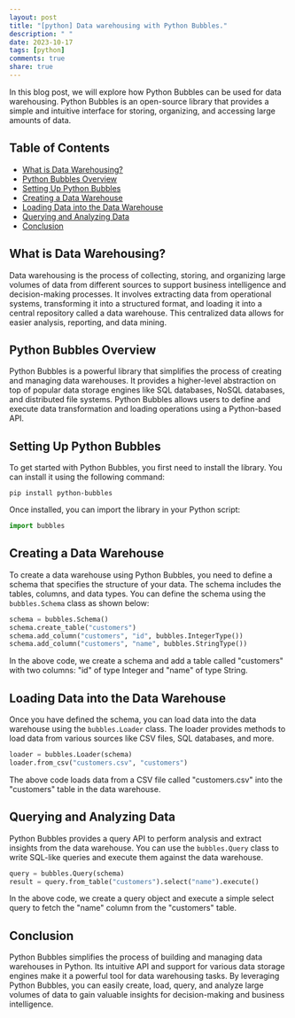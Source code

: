 ```yaml
---
layout: post
title: "[python] Data warehousing with Python Bubbles."
description: " "
date: 2023-10-17
tags: [python]
comments: true
share: true
---
```


In this blog post, we will explore how Python Bubbles can be used for data warehousing. Python Bubbles is an open-source library that provides a simple and intuitive interface for storing, organizing, and accessing large amounts of data.

## Table of Contents

- [What is Data Warehousing?](#what-is-data-warehousing)
- [Python Bubbles Overview](#python-bubbles-overview)
- [Setting Up Python Bubbles](#setting-up-python-bubbles)
- [Creating a Data Warehouse](#creating-a-data-warehouse)
- [Loading Data into the Data Warehouse](#loading-data-into-the-data-warehouse)
- [Querying and Analyzing Data](#querying-and-analyzing-data)
- [Conclusion](#conclusion)

## What is Data Warehousing?

Data warehousing is the process of collecting, storing, and organizing large volumes of data from different sources to support business intelligence and decision-making processes. It involves extracting data from operational systems, transforming it into a structured format, and loading it into a central repository called a data warehouse. This centralized data allows for easier analysis, reporting, and data mining.

## Python Bubbles Overview

Python Bubbles is a powerful library that simplifies the process of creating and managing data warehouses. It provides a higher-level abstraction on top of popular data storage engines like SQL databases, NoSQL databases, and distributed file systems. Python Bubbles allows users to define and execute data transformation and loading operations using a Python-based API.

## Setting Up Python Bubbles

To get started with Python Bubbles, you first need to install the library. You can install it using the following command:

```
pip install python-bubbles
```

Once installed, you can import the library in your Python script:

```python
import bubbles
```

## Creating a Data Warehouse

To create a data warehouse using Python Bubbles, you need to define a schema that specifies the structure of your data. The schema includes the tables, columns, and data types. You can define the schema using the `bubbles.Schema` class as shown below:

```python
schema = bubbles.Schema()
schema.create_table("customers")
schema.add_column("customers", "id", bubbles.IntegerType())
schema.add_column("customers", "name", bubbles.StringType())
```

In the above code, we create a schema and add a table called "customers" with two columns: "id" of type Integer and "name" of type String.

## Loading Data into the Data Warehouse

Once you have defined the schema, you can load data into the data warehouse using the `bubbles.Loader` class. The loader provides methods to load data from various sources like CSV files, SQL databases, and more.

```python
loader = bubbles.Loader(schema)
loader.from_csv("customers.csv", "customers")
```

The above code loads data from a CSV file called "customers.csv" into the "customers" table in the data warehouse.

## Querying and Analyzing Data

Python Bubbles provides a query API to perform analysis and extract insights from the data warehouse. You can use the `bubbles.Query` class to write SQL-like queries and execute them against the data warehouse.

```python
query = bubbles.Query(schema)
result = query.from_table("customers").select("name").execute()
```

In the above code, we create a query object and execute a simple select query to fetch the "name" column from the "customers" table.

## Conclusion

Python Bubbles simplifies the process of building and managing data warehouses in Python. Its intuitive API and support for various data storage engines make it a powerful tool for data warehousing tasks. By leveraging Python Bubbles, you can easily create, load, query, and analyze large volumes of data to gain valuable insights for decision-making and business intelligence.